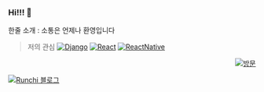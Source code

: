 ### Hi!!! 👋
한줄 소개 : 소통은 언제나 환영입니다

> 저의 관심
[![Django](https://img.shields.io/badge/%F0%9F%94%A5%F0%9F%94%A5-Django-brightgreen)](https://img.shields.io/badge/%F0%9F%94%A5%F0%9F%94%A5-Django-brightgreen)
[![React](https://img.shields.io/badge/%F0%9F%94%A5-React-blue)](https://img.shields.io/badge/%F0%9F%94%A5-React-blue)
[![ReactNative](https://img.shields.io/badge/%F0%9F%94%A5-ReactNative-blue)](https://img.shields.io/badge/%F0%9F%94%A5-ReactNative-blue)

<!--
**chihun-jang/chihun-jang** is a ✨ _special_ ✨ repository because its `README.md` (this file) appears on your GitHub profile.

Here are some ideas to get you started:

- 🔭 I’m currently working on ...
- 🌱 I’m currently learning ...
- 👯 I’m looking to collaborate on ...
- 🤔 I’m looking for help with ...
- 💬 Ask me about ...
- 📫 How to reach me: ...
- 😄 Pronouns: ...
- ⚡ Fun fact: ...
-->

<div style="text-align: right">
  
[![방문](https://hits.seeyoufarm.com/api/count/incr/badge.svg?url=https%3A%2F%2Fgithub.com%2Fchihun-jang)](https://hits.seeyoufarm.com)

</div>

[![Runchi 블로그](http://img.shields.io/badge/-Runchi%20Blog-000000?style=flat-square&logo=github&link=https://runchi.dev)](https://runchi.dev)

